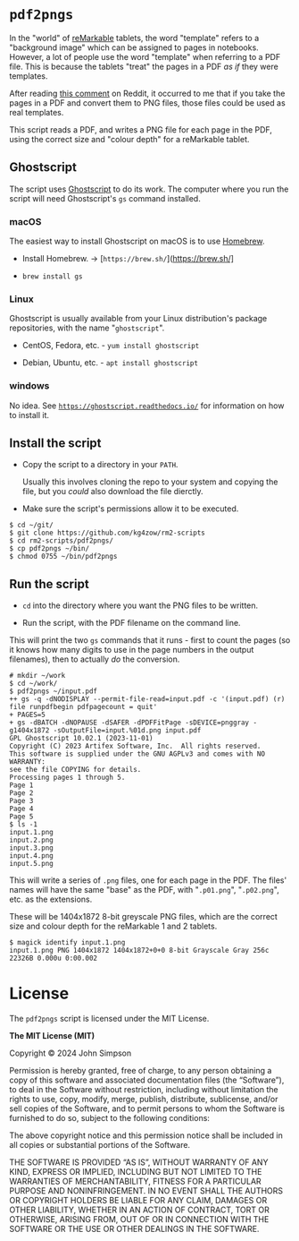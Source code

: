 # `pdf2pngs`

In the "world" of [reMarkable](https://remarkable.com/) tablets, the word "template" refers to a "background image" which can be assigned to pages in notebooks. However, a lot of people use the word "template" when referring to a PDF file. This is because the tablets "treat" the pages in a PDF *as if* they were templates.

After reading [this comment](https://www.reddit.com/r/RemarkableTablet/comments/18vx8a7/pdf_template_help/) on Reddit, it occurred to me that if you take the pages in a PDF and convert them to PNG files, those files could be used as real templates.

This script reads a PDF, and writes a PNG file for each page in the PDF, using the correct size and "colour depth" for a reMarkable tablet.

## Ghostscript

The script uses [Ghostscript](https://ghostscript.com/) to do its work. The computer where you run the script will need Ghostscript's `gs` command installed.

### macOS

The easiest way to install Ghostscript on macOS is to use [Homebrew](https://brew.sh/).

* Install Homebrew. &#x2192; [`https://brew.sh/`](https://brew.sh/]

* `brew install gs`

### Linux

Ghostscript is usually available from your Linux distribution's package repositories, with the name "`ghostscript`".

* CentOS, Fedora, etc. - `yum install ghostscript`

* Debian, Ubuntu, etc. - `apt install ghostscript`

### windows

No idea. See [`https://ghostscript.readthedocs.io/`](https://ghostscript.readthedocs.io/) for information on how to install it.

## Install the script

* Copy the script to a directory in your `PATH`.

    Usually this involves cloning the repo to your system and copying the file, but you *could* also download the file dierctly.

* Make sure the script's permissions allow it to be executed.

```
$ cd ~/git/
$ git clone https://github.com/kg4zow/rm2-scripts
$ cd rm2-scripts/pdf2pngs/
$ cp pdf2pngs ~/bin/
$ chmod 0755 ~/bin/pdf2pngs
```

## Run the script

* `cd` into the directory where you want the PNG files to be written.

* Run the script, with the PDF filename on the command line.

This will print the two `gs` commands that it runs - first to count the pages (so it knows how many digits to use in the page numbers in the output filenames), then to actually *do* the conversion.

```
# mkdir ~/work
$ cd ~/work/
$ pdf2pngs ~/input.pdf
++ gs -q -dNODISPLAY --permit-file-read=input.pdf -c '(input.pdf) (r) file runpdfbegin pdfpagecount = quit'
+ PAGES=5
+ gs -dBATCH -dNOPAUSE -dSAFER -dPDFFitPage -sDEVICE=pnggray -g1404x1872 -sOutputFile=input.%01d.png input.pdf
GPL Ghostscript 10.02.1 (2023-11-01)
Copyright (C) 2023 Artifex Software, Inc.  All rights reserved.
This software is supplied under the GNU AGPLv3 and comes with NO WARRANTY:
see the file COPYING for details.
Processing pages 1 through 5.
Page 1
Page 2
Page 3
Page 4
Page 5
$ ls -1
input.1.png
input.2.png
input.3.png
input.4.png
input.5.png
```

This will write a series of `.png` files, one for each page in the PDF. The files' names will have the same "base" as the PDF, with "`.p01.png`", "`.p02.png`", etc. as the extensions.

These will be 1404x1872 8-bit greyscale PNG files, which are the correct size and colour depth for the reMarkable 1 and 2 tablets.

```
$ magick identify input.1.png
input.1.png PNG 1404x1872 1404x1872+0+0 8-bit Grayscale Gray 256c 22326B 0.000u 0:00.002
```

# License

The `pdf2pngs` script is licensed under the MIT License.

**The MIT License (MIT)**

Copyright &copy; 2024 John Simpson

Permission is hereby granted, free of charge, to any person obtaining a copy of this software and associated documentation files (the “Software”), to deal in the Software without restriction, including without limitation the rights to use, copy, modify, merge, publish, distribute, sublicense, and/or sell copies of the Software, and to permit persons to whom the Software is furnished to do so, subject to the following conditions:

The above copyright notice and this permission notice shall be included in all copies or substantial portions of the Software.

THE SOFTWARE IS PROVIDED “AS IS”, WITHOUT WARRANTY OF ANY KIND, EXPRESS OR IMPLIED, INCLUDING BUT NOT LIMITED TO THE WARRANTIES OF MERCHANTABILITY, FITNESS FOR A PARTICULAR PURPOSE AND NONINFRINGEMENT. IN NO EVENT SHALL THE AUTHORS OR COPYRIGHT HOLDERS BE LIABLE FOR ANY CLAIM, DAMAGES OR OTHER LIABILITY, WHETHER IN AN ACTION OF CONTRACT, TORT OR OTHERWISE, ARISING FROM, OUT OF OR IN CONNECTION WITH THE SOFTWARE OR THE USE OR OTHER DEALINGS IN THE SOFTWARE.
